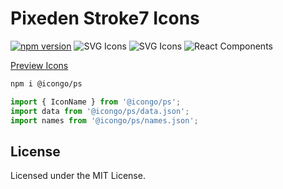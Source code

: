 Pixeden Stroke7 Icons
===

[![npm version](https://img.shields.io/npm/v/@icongo/ps.svg)](https://www.npmjs.com/package/@icongo/ps)
![SVG Icons](https://shields.io/badge/SVG-icons-green?logo=svg&style=flat)
![SVG Icons](https://shields.io/badge/TypeScript-Support-green?logo=TypeScript&style=flat)
![React Components](https://shields.io/badge/React-components-green?logo=react&style=flat)

[Preview Icons](http://icongo.github.io/#/icons/ps)

```bash
npm i @icongo/ps
```

```jsx
import { IconName } from '@icongo/ps';
import data from '@icongo/ps/data.json';
import names from '@icongo/ps/names.json';
```

## License

Licensed under the MIT License.